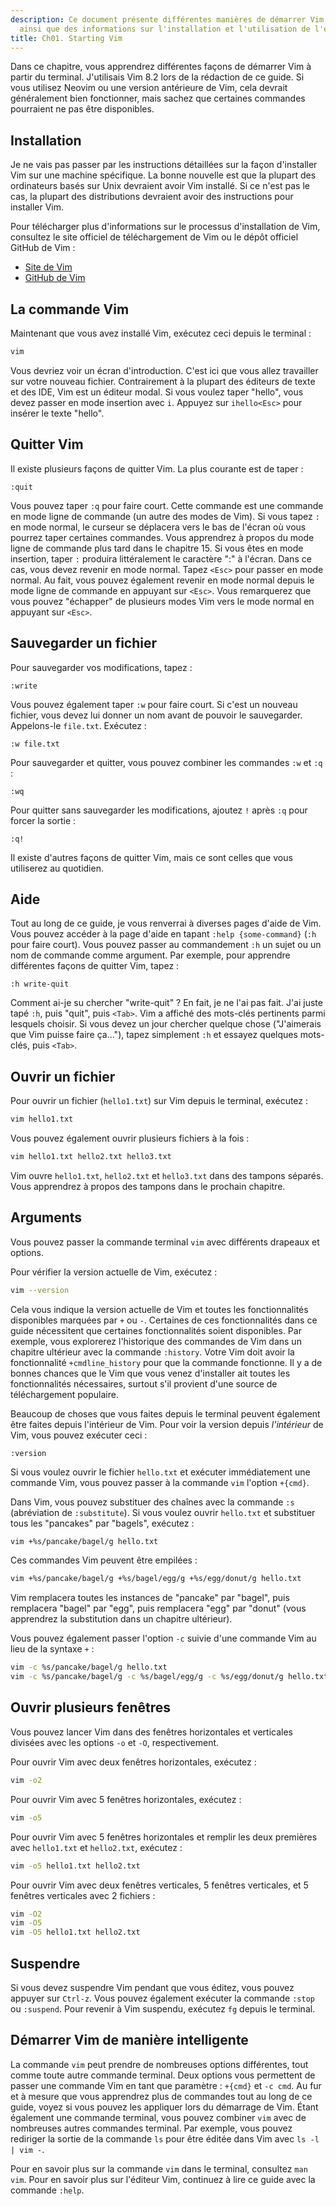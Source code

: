 ```yaml
---
description: Ce document présente différentes manières de démarrer Vim depuis le terminal,
  ainsi que des informations sur l'installation et l'utilisation de l'éditeur.
title: Ch01. Starting Vim
---
```


Dans ce chapitre, vous apprendrez différentes façons de démarrer Vim à partir du terminal. J'utilisais Vim 8.2 lors de la rédaction de ce guide. Si vous utilisez Neovim ou une version antérieure de Vim, cela devrait généralement bien fonctionner, mais sachez que certaines commandes pourraient ne pas être disponibles.

## Installation

Je ne vais pas passer par les instructions détaillées sur la façon d'installer Vim sur une machine spécifique. La bonne nouvelle est que la plupart des ordinateurs basés sur Unix devraient avoir Vim installé. Si ce n'est pas le cas, la plupart des distributions devraient avoir des instructions pour installer Vim.

Pour télécharger plus d'informations sur le processus d'installation de Vim, consultez le site officiel de téléchargement de Vim ou le dépôt officiel GitHub de Vim :
- [Site de Vim](https://www.vim.org/download.php)
- [GitHub de Vim](https://github.com/vim/vim)

## La commande Vim

Maintenant que vous avez installé Vim, exécutez ceci depuis le terminal :

```bash
vim
```

Vous devriez voir un écran d'introduction. C'est ici que vous allez travailler sur votre nouveau fichier. Contrairement à la plupart des éditeurs de texte et des IDE, Vim est un éditeur modal. Si vous voulez taper "hello", vous devez passer en mode insertion avec `i`. Appuyez sur `ihello<Esc>` pour insérer le texte "hello".

## Quitter Vim

Il existe plusieurs façons de quitter Vim. La plus courante est de taper :

```shell
:quit
```

Vous pouvez taper `:q` pour faire court. Cette commande est une commande en mode ligne de commande (un autre des modes de Vim). Si vous tapez `:` en mode normal, le curseur se déplacera vers le bas de l'écran où vous pourrez taper certaines commandes. Vous apprendrez à propos du mode ligne de commande plus tard dans le chapitre 15. Si vous êtes en mode insertion, taper `:` produira littéralement le caractère ":" à l'écran. Dans ce cas, vous devez revenir en mode normal. Tapez `<Esc>` pour passer en mode normal. Au fait, vous pouvez également revenir en mode normal depuis le mode ligne de commande en appuyant sur `<Esc>`. Vous remarquerez que vous pouvez "échapper" de plusieurs modes Vim vers le mode normal en appuyant sur `<Esc>`.

## Sauvegarder un fichier

Pour sauvegarder vos modifications, tapez :

```shell
:write
```

Vous pouvez également taper `:w` pour faire court. Si c'est un nouveau fichier, vous devez lui donner un nom avant de pouvoir le sauvegarder. Appelons-le `file.txt`. Exécutez :

```shell
:w file.txt
```

Pour sauvegarder et quitter, vous pouvez combiner les commandes `:w` et `:q` :

```shell
:wq
```

Pour quitter sans sauvegarder les modifications, ajoutez `!` après `:q` pour forcer la sortie :

```shell
:q!
```

Il existe d'autres façons de quitter Vim, mais ce sont celles que vous utiliserez au quotidien.

## Aide

Tout au long de ce guide, je vous renverrai à diverses pages d'aide de Vim. Vous pouvez accéder à la page d'aide en tapant `:help {some-command}` (`:h` pour faire court). Vous pouvez passer au commandement `:h` un sujet ou un nom de commande comme argument. Par exemple, pour apprendre différentes façons de quitter Vim, tapez :

```shell
:h write-quit
```

Comment ai-je su chercher "write-quit" ? En fait, je ne l'ai pas fait. J'ai juste tapé `:h`, puis "quit", puis `<Tab>`. Vim a affiché des mots-clés pertinents parmi lesquels choisir. Si vous devez un jour chercher quelque chose ("J'aimerais que Vim puisse faire ça..."), tapez simplement `:h` et essayez quelques mots-clés, puis `<Tab>`.

## Ouvrir un fichier

Pour ouvrir un fichier (`hello1.txt`) sur Vim depuis le terminal, exécutez :

```bash
vim hello1.txt
```

Vous pouvez également ouvrir plusieurs fichiers à la fois :

```bash
vim hello1.txt hello2.txt hello3.txt
```

Vim ouvre `hello1.txt`, `hello2.txt` et `hello3.txt` dans des tampons séparés. Vous apprendrez à propos des tampons dans le prochain chapitre.

## Arguments

Vous pouvez passer la commande terminal `vim` avec différents drapeaux et options.

Pour vérifier la version actuelle de Vim, exécutez :

```bash
vim --version
```

Cela vous indique la version actuelle de Vim et toutes les fonctionnalités disponibles marquées par `+` ou `-`. Certaines de ces fonctionnalités dans ce guide nécessitent que certaines fonctionnalités soient disponibles. Par exemple, vous explorerez l'historique des commandes de Vim dans un chapitre ultérieur avec la commande `:history`. Votre Vim doit avoir la fonctionnalité `+cmdline_history` pour que la commande fonctionne. Il y a de bonnes chances que le Vim que vous venez d'installer ait toutes les fonctionnalités nécessaires, surtout s'il provient d'une source de téléchargement populaire.

Beaucoup de choses que vous faites depuis le terminal peuvent également être faites depuis l'intérieur de Vim. Pour voir la version depuis *l'intérieur* de Vim, vous pouvez exécuter ceci : 

```shell
:version
```

Si vous voulez ouvrir le fichier `hello.txt` et exécuter immédiatement une commande Vim, vous pouvez passer à la commande `vim` l'option `+{cmd}`.

Dans Vim, vous pouvez substituer des chaînes avec la commande `:s` (abréviation de `:substitute`). Si vous voulez ouvrir `hello.txt` et substituer tous les "pancakes" par "bagels", exécutez :

```bash
vim +%s/pancake/bagel/g hello.txt
```

Ces commandes Vim peuvent être empilées :

```bash
vim +%s/pancake/bagel/g +%s/bagel/egg/g +%s/egg/donut/g hello.txt
```

Vim remplacera toutes les instances de "pancake" par "bagel", puis remplacera "bagel" par "egg", puis remplacera "egg" par "donut" (vous apprendrez la substitution dans un chapitre ultérieur).

Vous pouvez également passer l'option `-c` suivie d'une commande Vim au lieu de la syntaxe `+` :

```bash
vim -c %s/pancake/bagel/g hello.txt
vim -c %s/pancake/bagel/g -c %s/bagel/egg/g -c %s/egg/donut/g hello.txt
```

## Ouvrir plusieurs fenêtres

Vous pouvez lancer Vim dans des fenêtres horizontales et verticales divisées avec les options `-o` et `-O`, respectivement.

Pour ouvrir Vim avec deux fenêtres horizontales, exécutez :

```bash
vim -o2
```

Pour ouvrir Vim avec 5 fenêtres horizontales, exécutez :

```bash
vim -o5
```

Pour ouvrir Vim avec 5 fenêtres horizontales et remplir les deux premières avec `hello1.txt` et `hello2.txt`, exécutez :

```bash
vim -o5 hello1.txt hello2.txt
```

Pour ouvrir Vim avec deux fenêtres verticales, 5 fenêtres verticales, et 5 fenêtres verticales avec 2 fichiers :

```bash
vim -O2
vim -O5
vim -O5 hello1.txt hello2.txt
```

## Suspendre

Si vous devez suspendre Vim pendant que vous éditez, vous pouvez appuyer sur `Ctrl-z`. Vous pouvez également exécuter la commande `:stop` ou `:suspend`. Pour revenir à Vim suspendu, exécutez `fg` depuis le terminal.

## Démarrer Vim de manière intelligente

La commande `vim` peut prendre de nombreuses options différentes, tout comme toute autre commande terminal. Deux options vous permettent de passer une commande Vim en tant que paramètre : `+{cmd}` et `-c cmd`. Au fur et à mesure que vous apprendrez plus de commandes tout au long de ce guide, voyez si vous pouvez les appliquer lors du démarrage de Vim. Étant également une commande terminal, vous pouvez combiner `vim` avec de nombreuses autres commandes terminal. Par exemple, vous pouvez rediriger la sortie de la commande `ls` pour être éditée dans Vim avec `ls -l | vim -`.

Pour en savoir plus sur la commande `vim` dans le terminal, consultez `man vim`. Pour en savoir plus sur l'éditeur Vim, continuez à lire ce guide avec la commande `:help`.